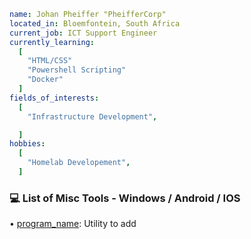 ```yaml
name: Johan Pheiffer "PheifferCorp"
located_in: Bloemfontein, South Africa
current_job: ICT Support Engineer
currently_learning:
  [
    "HTML/CSS"
    "Powershell Scripting"
    "Docker"
  ]
fields_of_interests:
  [
    "Infrastructure Development",

  ]
hobbies: 
  [
    "Homelab Developement", 
  ]
```
### 💻 List of Misc Tools - Windows / Android / IOS
• [program_name](): Utility to add <br>
